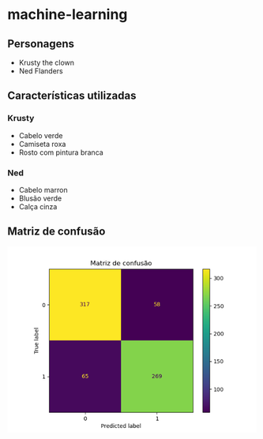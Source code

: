 # machine-learning

## Personagens

- Krusty the clown
- Ned Flanders

## Características utilizadas

### Krusty

- Cabelo verde
- Camiseta roxa
- Rosto com pintura branca

### Ned

- Cabelo marron
- Blusão verde
- Calça cinza

## Matriz de confusão

<img alt="atrix de confusao" src="./.github/confusion_matrix.jpg" />


